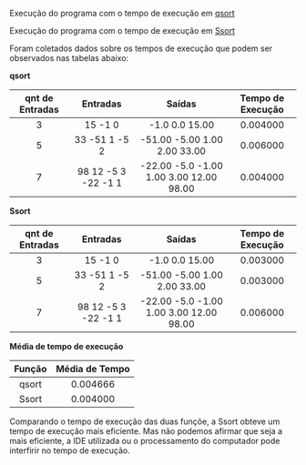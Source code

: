 Execução do programa com o tempo de execução em [qsort](https://replit.com/@SidneyAlves1/Questao-14#main.c)

Execução do programa com o tempo de execução em [Ssort](https://replit.com/@SidneyAlves1/Questao-15#main.c)

Foram coletados dados sobre os tempos de execução que podem ser observados nas tabelas abaixo:

**qsort**

| qnt de Entradas |       Entradas      |                  Saídas                 | Tempo de Execução |
|:---------------:|:-------------------:|:---------------------------------------:|:-----------------:|
|        3        |       15 -1 0       |             -1.0 0.0 15.00              |      0.004000     |
|        5        |    33 -51 1 -5 2    |       -51.00 -5.00 1.00 2.00 33.00      |      0.006000     |
|        7        | 98 12 -5 3 -22 -1 1 | -22.00 -5.0 -1.00 1.00 3.00 12.00 98.00 |      0.004000     |

**Ssort**

| qnt de Entradas |       Entradas      |                  Saídas                 | Tempo de Execução |
|:---------------:|:-------------------:|:---------------------------------------:|:-----------------:|
|        3        |       15 -1 0       |             -1.0 0.0 15.00              |      0.003000     |
|        5        |    33 -51 1 -5 2    |       -51.00 -5.00 1.00 2.00 33.00      |      0.003000     |
|        7        | 98 12 -5 3 -22 -1 1 | -22.00 -5.0 -1.00 1.00 3.00 12.00 98.00 |      0.006000     |

**Média de tempo de execução**

|      Função      |    Média de Tempo    |
|:----------------:|:--------------------:|
|      qsort       |       0.004666       |
|      Ssort       |       0.004000       |

Comparando o tempo de execução das duas funçõe, a Ssort obteve um tempo de execução mais eficiente. Mas não podemos 
afirmar que seja a mais eficiente, a IDE utilizada ou o processamento do computador pode interfirir no tempo de execução.
